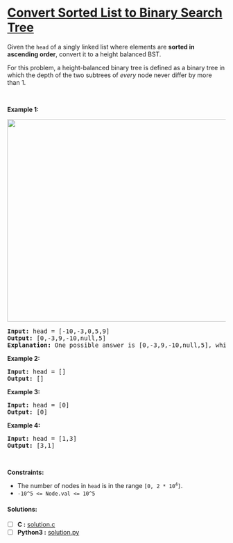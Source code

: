 # [Convert Sorted List to Binary Search Tree](https://leetcode.com/explore/challenge/card/may-leetcoding-challenge-2021/598/week-1-may-1st-may-7th/3733/)
<p>Given the <code>head</code> of a singly linked list where elements are <strong>sorted in ascending order</strong>, convert it to a height balanced BST.</p>

<p>For this problem, a height-balanced binary tree is defined as a binary tree in which the depth of the two subtrees of <em>every</em> node never differ by more than 1.</p>

<p>&nbsp;</p>
<p><strong>Example 1:</strong></p>
<img alt="" src="./6_files/linked.jpg" style="width: 600px; height: 466px;">
<pre><strong>Input:</strong> head = [-10,-3,0,5,9]
<strong>Output:</strong> [0,-3,9,-10,null,5]
<strong>Explanation:</strong> One possible answer is [0,-3,9,-10,null,5], which represents the shown height balanced BST.
</pre>

<p><strong>Example 2:</strong></p>

<pre><strong>Input:</strong> head = []
<strong>Output:</strong> []
</pre>

<p><strong>Example 3:</strong></p>

<pre><strong>Input:</strong> head = [0]
<strong>Output:</strong> [0]
</pre>

<p><strong>Example 4:</strong></p>

<pre><strong>Input:</strong> head = [1,3]
<strong>Output:</strong> [3,1]
</pre>

<p>&nbsp;</p>
<p><strong>Constraints:</strong></p>

<ul>
	<li>The number of nodes in <code>head</code> is in the range <code>[0, 2 * 10<sup>4</sup>]</code>.</li>
	<li><code>-10^5 &lt;= Node.val &lt;= 10^5</code></li>
</ul>


#### Solutions:
- [ ] **C :** [solution.c](solution.c)
- [ ] **Python3 :** [solution.py](solution.py)
